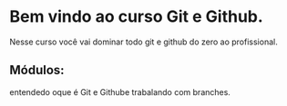 # Bem vindo ao curso Git e Github.
Nesse curso você vai dominar todo git e github do zero ao profissional.

## Módulos:
entendedo oque é Git e Githube trabalando com branches.